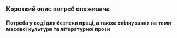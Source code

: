 ### Короткий опис потреб споживача
#### Потреба у воді для безпеки праці, а також спілкування на теми масової культури та літературної прози
